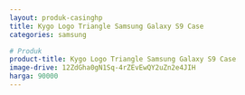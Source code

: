 ```yaml
---
layout: produk-casinghp
title: Kygo Logo Triangle Samsung Galaxy S9 Case
categories: samsung

# Produk
product-title: Kygo Logo Triangle Samsung Galaxy S9 Case
image-drive: 12ZdGha0gN1Sq-4rZEvEwQY2uZn2e4JIH
harga: 90000
---
```

